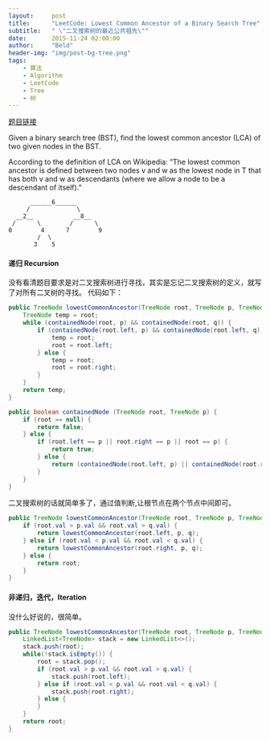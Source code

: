 ```yaml
---
layout:     post
title:      "LeetCode: Lowest Common Ancestor of a Binary Search Tree"
subtitle:   " \"二叉搜索树的最近公共祖先\""
date:       2015-11-24 02:00:00
author:     "Beld"
header-img: "img/post-bg-tree.png"
tags:
    - 算法
    - Algorithm
    - LeetCode
    - Tree
    - 树
---
```


[题目链接](https://leetcode.com/problems/lowest-common-ancestor-of-a-binary-search-tree/)

Given a binary search tree (BST), find the lowest common ancestor (LCA) of two given nodes in the BST.

According to the definition of LCA on Wikipedia: “The lowest common ancestor is defined between two nodes v and w as the lowest node in T that has both v and w as descendants (where we allow a node to be a descendant of itself).”

```
      ______6______
     /             \
  __2__           __8__
 /      \        /      \
0        4      7        9
        /  \
       3    5
```

#### 递归 Recursion

没有看清题目要求是对二叉搜索树进行寻找，其实是忘记二叉搜索树的定义，就写了对所有二叉树的寻找。
代码如下：

```java
public TreeNode lowestCommonAncestor(TreeNode root, TreeNode p, TreeNode q) {
    TreeNode temp = root;
    while (containedNode(root, p) && containedNode(root, q)) {
        if (containedNode(root.left, p) && containedNode(root.left, q)) {
            temp = root;
            root = root.left;
        } else {
            temp = root;
            root = root.right;
        }
    }
    return temp;
}

public boolean containedNode (TreeNode root, TreeNode p) {
    if (root == null) {
        return false;
    } else {
        if (root.left == p || root.right == p || root == p) {
            return true;    
        } else {
            return (containedNode(root.left, p) || containedNode(root.right, p));
        }
    }
}
```
二叉搜索树的话就简单多了，通过值判断,让根节点在两个节点中间即可。

```java
public TreeNode lowestCommonAncestor(TreeNode root, TreeNode p, TreeNode q) {
    if (root.val > p.val && root.val > q.val) {
        return lowestCommonAncestor(root.left, p, q);
    } else if (root.val < p.val && root.val < q.val) {
        return lowestCommonAncestor(root.right, p, q);
    } else {
        return root;
    }
}
```

#### 非递归，迭代，Iteration

没什么好说的，很简单。

```java
public TreeNode lowestCommonAncestor(TreeNode root, TreeNode p, TreeNode q) {
    LinkedList<TreeNode> stack = new LinkedList<>();
    stack.push(root);
    while(!stack.isEmpty()) {
        root = stack.pop();
        if (root.val > p.val && root.val > q.val) {
            stack.push(root.left);
        } else if (root.val < p.val && root.val < q.val) {
            stack.push(root.right);
        } else {
        }
    }
    return root;
}
```
